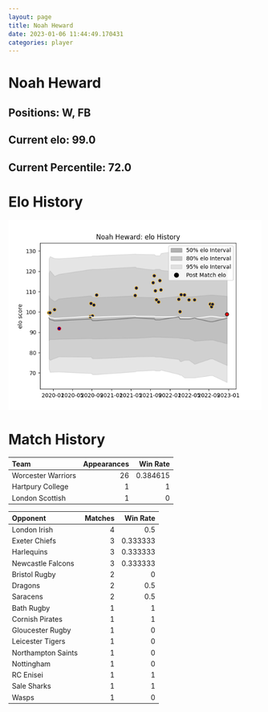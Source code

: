 ```yaml
---  
layout: page  
title: Noah Heward  
date: 2023-01-06 11:44:49.170431  
categories: player  
---
```

# Noah Heward

## Positions: W, FB

## Current elo: 99.0

## Current Percentile: 72.0

# Elo History


![elo history](history_NoahHeward.png)
# Match History


| Team               |   Appearances |   Win Rate |
|:-------------------|--------------:|-----------:|
| Worcester Warriors |            26 |   0.384615 |
| Hartpury College   |             1 |   1        |
| London Scottish    |             1 |   0        |

| Opponent           |   Matches |   Win Rate |
|:-------------------|----------:|-----------:|
| London Irish       |         4 |   0.5      |
| Exeter Chiefs      |         3 |   0.333333 |
| Harlequins         |         3 |   0.333333 |
| Newcastle Falcons  |         3 |   0.333333 |
| Bristol Rugby      |         2 |   0        |
| Dragons            |         2 |   0.5      |
| Saracens           |         2 |   0.5      |
| Bath Rugby         |         1 |   1        |
| Cornish Pirates    |         1 |   1        |
| Gloucester Rugby   |         1 |   0        |
| Leicester Tigers   |         1 |   0        |
| Northampton Saints |         1 |   0        |
| Nottingham         |         1 |   0        |
| RC Enisei          |         1 |   1        |
| Sale Sharks        |         1 |   1        |
| Wasps              |         1 |   0        |